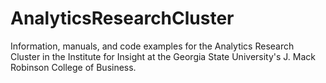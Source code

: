 # AnalyticsResearchCluster
Information, manuals, and code examples for the Analytics Research Cluster in the Institute for Insight at the Georgia State University's J. Mack Robinson College of Business.
